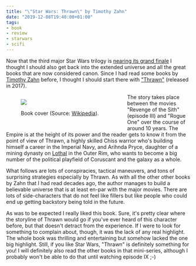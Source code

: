 ```yaml
---
title: "\"Star Wars: Thrawn\" by Timothy Zahn"
date: "2019-12-08T19:40:00+01:00"
tags:
- book
- review
- starwars
- scifi
---
```



Now that the third major Star Wars trilogy is [nearing its grand finale][s] I thought I should also get back into the extended universe and all the great books that are now considered canon. Since I had read some books by [Timothy Zahn][z] before, I thought I should start there with ["Thrawn"][t] (released in 2017).

<figure style="float:left;width:250px">
<img src="https://upload.wikimedia.org/wikipedia/en/d/d0/Star_Wars_Thrawn-Timothy_Zahn.png">
<figcaption><p>Book cover (Source: <a href="https://en.wikipedia.org/wiki/File:Star_Wars_Thrawn-Timothy_Zahn.png">Wikipedia</a>).</p></figcaption>
</figure>

The story takes place between the movies "Revenge of the Sith" (episode III) and "Rogue One" over the course of around 10 years. The Empire is at the height of its power and the reader gets to know it from the point of view of Thrawn, a highly skilled Chiss warrior who's building himself a career in the Imperial Navy, and Arihnda Pryce, daughter of a mining dynasty on [Lothal][l] in the Outer Rim, who wants to become a big number of the political playfield of Coruscant and the galaxy as a whole.

What follows are lots of conspiracies, tactical maneuvers, and tons of surprising strategies especially by Thrawn. As with all the other other books by Zahn that I had read decades ago, the author manages to build a believable universe that is at least en-par with the major movies. There are lots of side-characters that do not feel like fillers but like people who could end up getting backstory being told in the future.

As was to be expected I really liked this book. Sure, it's pretty clear where the storyline of Thrawn would go if you've ever heard of this character before, but that doesn't detract from the experience. If I were to look for something to complain about, though, it was the lack of any real highlight. The whole book was thrilling and entertaining but somehow lacked the one big highlight. Still, if you like Star Wars, "Thrawn" is definitely something for you! I will definitely also read the other books in that mini-series, although I probably won't be able to do that until watching episode IX ;-)

[t]: https://en.wikipedia.org/wiki/Star_Wars:_Thrawn
[s]: https://starwars.fandom.com/wiki/Star_Wars:_Episode_IX_The_Rise_of_Skywalker
[z]: https://en.wikipedia.org/wiki/Timothy_Zahn
[l]: https://starwars.fandom.com/wiki/Lothal
